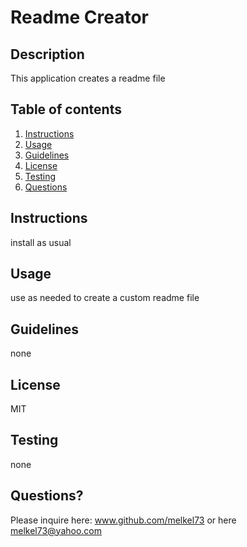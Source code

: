 # Readme Creator 
 ## Description 
 This application creates a readme file 
 ## Table of contents 
 1. [Instructions](#instructions)
 2. [Usage](#usage)
 3. [Guidelines](#guidelines)
 4. [License](#license)
 5. [Testing](#testing)
 6. [Questions](#questions)
 ## Instructions
 install as usual 
 ## Usage
 use as needed to create a custom readme file  
 ## Guidelines
 none 
 ## License
 MIT 
 ## Testing 
 none
 ## Questions?
 Please inquire here: www.github.com/melkel73 
 or here melkel73@yahoo.com
